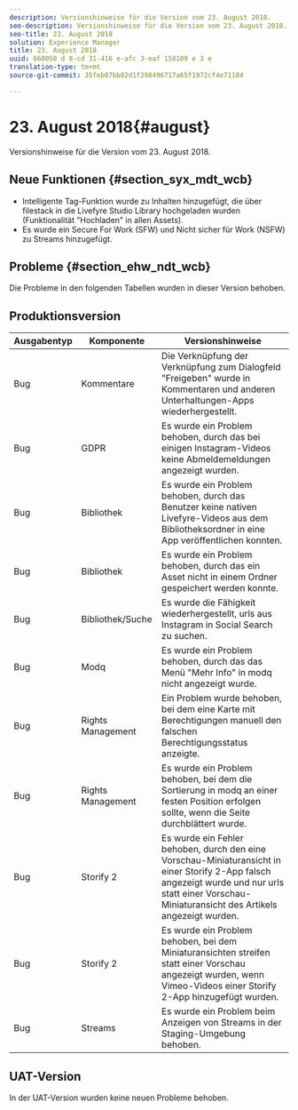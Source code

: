 ```yaml
---
description: Versionshinweise für die Version vom 23. August 2018.
seo-description: Versionshinweise für die Version vom 23. August 2018.
seo-title: 23. August 2018
solution: Experience Manager
title: 23. August 2018
uuid: 668058 d 8-cd 31-416 e-afc 3-eaf 158109 e 3 e
translation-type: tm+mt
source-git-commit: 35feb87bb82d1f298496717a65f1972cf4e71104

---
```



# 23. August 2018{#august}

Versionshinweise für die Version vom 23. August 2018.

## Neue Funktionen {#section_syx_mdt_wcb}

* Intelligente Tag-Funktion wurde zu Inhalten hinzugefügt, die über filestack in die Livefyre Studio Library hochgeladen wurden (Funktionalität &quot;Hochladen&quot; in allen Assets).
* Es wurde ein Secure For Work (SFW) und Nicht sicher für Work (NSFW) zu Streams hinzugefügt.

## Probleme {#section_ehw_ndt_wcb}

Die Probleme in den folgenden Tabellen wurden in dieser Version behoben.

## Produktionsversion

| **Ausgabentyp** | **Komponente** | **Versionshinweise** |
|---|---|---|
| Bug | Kommentare | Die Verknüpfung der Verknüpfung zum Dialogfeld &quot;Freigeben&quot; wurde in Kommentaren und anderen Unterhaltungen-Apps wiederhergestellt. |
| Bug | GDPR | Es wurde ein Problem behoben, durch das bei einigen Instagram-Videos keine Abmeldemeldungen angezeigt wurden. |
| Bug | Bibliothek | Es wurde ein Problem behoben, durch das Benutzer keine nativen Livefyre-Videos aus dem Bibliotheksordner in eine App veröffentlichen konnten. |
| Bug | Bibliothek | Es wurde ein Problem behoben, durch das ein Asset nicht in einem Ordner gespeichert werden konnte. |
| Bug | Bibliothek/Suche | Es wurde die Fähigkeit wiederhergestellt, urls aus Instagram in Social Search zu suchen. |
| Bug | Modq | Es wurde ein Problem behoben, durch das das Menü &quot;Mehr Info&quot; in modq nicht angezeigt wurde. |
| Bug | Rights Management | Ein Problem wurde behoben, bei dem eine Karte mit Berechtigungen manuell den falschen Berechtigungsstatus anzeigte. |
| Bug | Rights Management | Es wurde ein Problem behoben, bei dem die Sortierung in modq an einer festen Position erfolgen sollte, wenn die Seite durchblättert wurde. |
| Bug | Storify 2 | Es wurde ein Fehler behoben, durch den eine Vorschau-Miniaturansicht in einer Storify 2-App falsch angezeigt wurde und nur urls statt einer Vorschau-Miniaturansicht des Artikels angezeigt wurden. |
| Bug | Storify 2 | Es wurde ein Problem behoben, bei dem Miniaturansichten streifen statt einer Vorschau angezeigt wurden, wenn Vimeo-Videos einer Storify 2-App hinzugefügt wurden. |
| Bug | Streams | Es wurde ein Problem beim Anzeigen von Streams in der Staging-Umgebung behoben. |

## UAT-Version

In der UAT-Version wurden keine neuen Probleme behoben.
